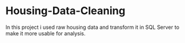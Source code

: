 # Housing-Data-Cleaning
In this project i used raw housing data and transform it in SQL Server to make it more usable for analysis.
